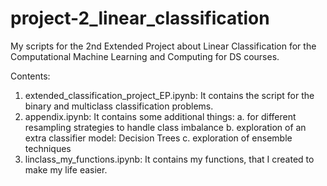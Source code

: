 # project-2_linear_classification
My scripts for the 2nd Extended Project about Linear Classification for the Computational Machine Learning and Computing for DS courses. 

Contents:
1. extended_classification_project_EP.ipynb: It contains the script for the binary and multiclass classification problems.
2. appendix.ipynb: It contains some additional things: 
                  a. for different resampling strategies to handle class imbalance 
                  b. exploration of an extra classifier model: Decision Trees
                  c. exploration of ensemble techniques 
3. linclass_my_functions.ipynb: It contains my functions, that I created to make my life easier. 
